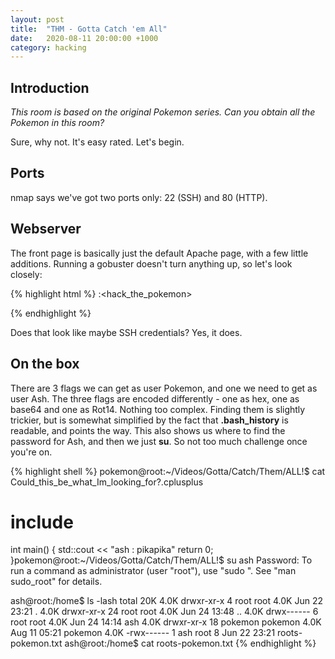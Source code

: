 ```yaml
---
layout: post
title:  "THM - Gotta Catch 'em All"
date:   2020-08-11 20:00:00 +1000
category: hacking
---
```


## Introduction
*This room is based on the original Pokemon series. Can you obtain all the Pokemon in this room?*  

Sure, why not. It's easy rated. Let's begin.

## Ports
nmap says we've got two ports only: 22 (SSH) and 80 (HTTP). 

## Webserver
The front page is basically just the default Apache page, with a few little additions. Running a gobuster doesn't turn anything up, so let's look closely:

{% highlight html %}
<pokemon>:<hack_the_pokemon>
<!--(Check console for extra surprise!)-->
{% endhighlight %}

Does that look like maybe SSH credentials? Yes, it does. 

## On the box
There are 3 flags we can get as user Pokemon, and one we need to get as user Ash. The three flags are encoded differently - one as hex, one as base64 and one as Rot14. Nothing too complex. Finding them is slightly trickier, but is somewhat simplified by the fact that **.bash_history** is readable, and points the way. This also shows us where to find the password for Ash, and then we just **su**. So not too much challenge once you're on.

{% highlight shell %}
pokemon@root:~/Videos/Gotta/Catch/Them/ALL!$ cat Could_this_be_what_Im_looking_for\?.cplusplus 
# include <iostream>

int main() {
	std::cout << "ash : pikapika"
	return 0;
}pokemon@root:~/Videos/Gotta/Catch/Them/ALL!$ su ash
Password: 
To run a command as administrator (user "root"), use "sudo <command>".
See "man sudo_root" for details.

ash@root:/home$ ls -lash
total 20K
4.0K drwxr-xr-x  4 root    root    4.0K Jun 22 23:21 .
4.0K drwxr-xr-x 24 root    root    4.0K Jun 24 13:48 ..
4.0K drwx------  6 root    root    4.0K Jun 24 14:14 ash
4.0K drwxr-xr-x 18 pokemon pokemon 4.0K Aug 11 05:21 pokemon
4.0K -rwx------  1 ash     root       8 Jun 22 23:21 roots-pokemon.txt
ash@root:/home$ cat roots-pokemon.txt 
{% endhighlight %}
